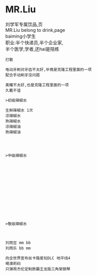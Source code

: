 # MR.Liu
刘学军专属饮品,页  </br>
MR.Liu belong to drink,page </br>
baiming小学生 </br>
职业:半个快递员,半个企业家,  </br>
半个医学,学者,还haí是陪练    </br>



    打散
    
    电动牙刷对牙齿不太好,毕竟是克隆工程里面的一项
    配合手动刷牙没问题
    
    美瞳不太好,也是克隆工程里面的一项
    久戴不谊    
    
    >初级辣椒水

    生鲜辣椒水 1次
    凉辣椒水
    熟辣椒水
    凉辣椒油
    熟辣椒油




    >中级辣椒水














    >敬级辣椒水
    


    刘雨豆 mm bb
    刘雨乐 bb mm
    
    向全世界宣布丝卡路爱玩DLC 地平线4
    喝澳莉码
    只弹周杰伦定制款霸王龙版三角架钢琴
